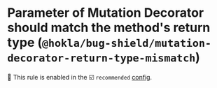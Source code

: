 # Parameter of Mutation Decorator should match the method's return type (`@hokla/bug-shield/mutation-decorator-return-type-mismatch`)

💼 This rule is enabled in the ☑️ `recommended` [config](https://github.com/hokla-org/eslint-plugin-bug-shield).

<!-- end auto-generated rule header -->
